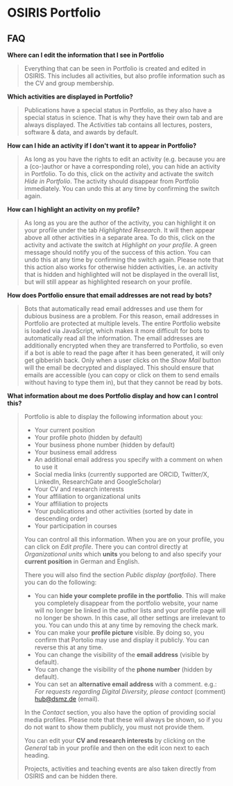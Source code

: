 # OSIRIS Portfolio 

## FAQ

**Where can I edit the information that I see in Portfolio**

> Everything that can be seen in Portfolio is created and edited in OSIRIS. This includes all activities, but also profile information such as the CV and group membership.

**Which activities are displayed in Portfolio?**

> Publications have a special status in Portfolio, as they also have a special status in science. That is why they have their own tab and are always displayed. The *Activities* tab contains all lectures, posters, software & data, and awards by default. 

**How can I hide an activity if I don't want it to appear in Portfolio?**

> As long as you have the rights to edit an activity (e.g. because you are a (co-)author or have a corresponding role), you can hide an activity in Portfolio. To do this, click on the activity and activate the switch *Hide in Portfolio*. The activity should disappear from Portfolio immediately. You can undo this at any time by confirming the switch again.

**How can I highlight an activity on my profile?**

> As long as you are the author of the activity, you can highlight it on your profile under the tab *Highlighted Research*. It will then appear above all other activities in a separate area. To do this, click on the activity and activate the switch at *Highlight on your profile*. A green message should notify you of the success of this action. You can undo this at any time by confirming the switch again. Please note that this action also works for otherwise hidden activities, i.e. an activity that is hidden and highlighted will not be displayed in the overall list, but will still appear as highlighted research on your profile.

**How does Portfolio ensure that email addresses are not read by bots?**

> Bots that automatically read email addresses and use them for dubious business are a problem. For this reason, email addresses in Portfolio are protected at multiple levels. The entire Portfolio website is loaded via JavaScript, which makes it more difficult for bots to automatically read all the information. The email addresses are additionally encrypted when they are transferred to Portfolio, so even if a bot is able to read the page after it has been generated, it will only get gibberish back. Only when a user clicks on the *Show Mail* button will the email be decrypted and displayed. This should ensure that emails are accessible (you can copy or click on them to send emails without having to type them in), but that they cannot be read by bots. 

**What information about me does Portfolio display and how can I control this?**

> Portfolio is able to display the following information about you:
> - Your current position 
> - Your profile photo (hidden by default)
> - Your business phone number (hidden by default)
> - Your business email address
> - An additional email address you specify with a comment on when to use it
> - Social media links (currently supported are ORCID, Twitter/X, LinkedIn, ResearchGate and GoogleScholar)
> - Your CV and research interests
> - Your affiliation to organizational units
> - Your affiliation to projects
> - Your publications and other activities (sorted by date in descending order)
> - Your participation in courses
>
> You can control all this information. When you are on your profile, you can click on *Edit profile*.
> There you can control directly at *Organizational units* which **units** you belong to and also specify your **current position** in German and English.
> 
> There you will also find the section *Public display (portfolio)*. There you can do the following:
> - You can **hide your complete profile in the portfolio**. This will make you completely disappear from the portfolio website, your name will no longer be linked in the author lists and your profile page will no longer be shown. In this case, all other settings are irrelevant to you. You can undo this at any time by removing the check mark.
> - You can make your **profile picture** visible. By doing so, you confirm that Portolio may use and display it publicly. You can reverse this at any time.
> - You can change the visibility of the **email address** (visible by default). 
> - You can change the visibility of the **phone number** (hidden by default).
> - You can set an **alternative email address** with a comment. e.g.: *For requests regarding Digital Diversity, please contact* (comment) hub@dsmz.de (email).
>
> In the *Contact* section, you also have the option of providing social media profiles. Please note that these will always be shown, so if you do not want to show them publicly, you must not provide them.
>
> You can edit your **CV and research interests** by clicking on the *General* tab in your profile and then on the edit icon next to each heading.
> 
> Projects, activities and teaching events are also taken directly from OSIRIS and can be hidden there. 
